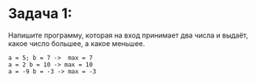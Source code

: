 # Задача 1:
Напишите программу, которая на вход принимает два числа и выдаёт, какое число большее, а какое меньшее.
```
a = 5; b = 7 ->  max = 7
a = 2 b = 10 -> max = 10
a = -9 b = -3 -> max = -3
```